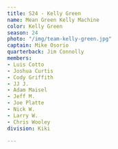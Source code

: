 ```yaml
---
title: S24 - Kelly Green
name: Mean Green Kelly Machine
color: Kelly Green
season: 24
photo: "/img/team-kelly-green.jpg"
captain: Mike Osorio
quarterback: Jim Connolly
members:
- Luis Cotto
- Joshua Curtis
- Cody Griffith
- JJ J.
- Adam Maisel
- Jeff M.
- Joe Platte
- Nick W.
- Larry W.
- Chris Wooley
division: Kiki

---
```

